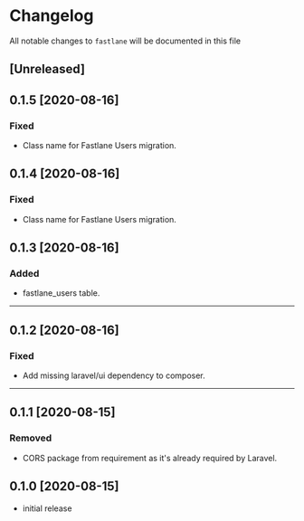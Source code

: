 # Changelog

All notable changes to `fastlane` will be documented in this file

## [Unreleased]

## 0.1.5 [2020-08-16]

### Fixed

- Class name for Fastlane Users migration.

## 0.1.4 [2020-08-16]

### Fixed

- Class name for Fastlane Users migration. 

## 0.1.3 [2020-08-16]

### Added

- fastlane_users table.

---

## 0.1.2 [2020-08-16]

### Fixed

- Add missing laravel/ui dependency to composer.

---

## 0.1.1 [2020-08-15]

### Removed

- CORS package from requirement as it's already required by Laravel.

## 0.1.0 [2020-08-15]

- initial release
